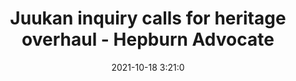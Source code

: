 ---
"title": "Juukan inquiry calls for heritage overhaul - Hepburn Advocate"
"date": "2021-10-18 3:21:0"
"feed_name": "GOOGLENEWSMINING"
"feed_website": "https://news.google.com/search?q=mining%2Bincident&hl=en-US&gl=US&ceid=US:en"
"feed_rss": "https://news.google.com/rss/search?q=mining%2Bincident&hl=en-US&gl=US&ceid=US:en"
"link": "https://www.hepburnadvocate.com.au/story/7472974/juukan-inquiry-calls-for-heritage-overhaul/?cs=9676"
"source": "{'href': 'https://www.hepburnadvocate.com.au', 'title': 'Hepburn Advocate'}"
"file": "_posts/2021-1-1-ca2e9fd30fba19f5c51c06b27ad1462d7d8adbe8.md"
"accident": "0"
"drilling": "0"
"represented_by": "0"
"dead": "0"
"injured": "0"
"arrested": "0"
"place": "unknown place"
"where": "unknown site"
"causes": "unknown"
"place_uri": "unknown place"
---